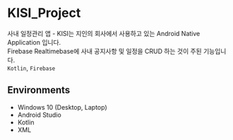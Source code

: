 # KISI_Project
사내 일정관리 앱 - KISI는 지인의 회사에서 사용하고 있는 Android Native Application 입니다.   
Firebase Realtimebase에 사내 공지사항 및 일정을 CRUD 하는 것이 주된 기능입니다.   
`Kotlin`, `Firebase`

## Environments
- Windows 10 (Desktop, Laptop)
- Android Studio
- Kotlin
- XML
